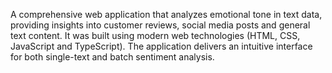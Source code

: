 A comprehensive web application that analyzes emotional tone in text data, providing insights into customer reviews, social media posts and general text content.
It was built using modern web technologies (HTML, CSS, JavaScript and TypeScript).
The application delivers an intuitive interface for both single-text and batch sentiment analysis.
